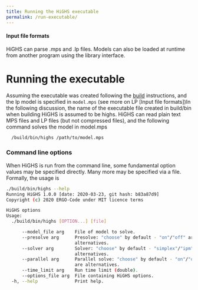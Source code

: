 ```yaml
---
title: Running the HiGHS executable
permalink: /run-executable/
---
```

#### Input file formats

HiGHS can parse .mps and .lp files. Models can also be loaded at runtime from another program using the library interface.

# Running the executable

Assuming the executable was created following the [build]() instructions, and the lp model is specified in `model.mps` (see more on LP [Input file formats])In the following discussion, the name of the executable file created in build/bin when building HiGHS is assumed to be highs. HiGHS can read plain text MPS files and LP files (but not compressed files), and the following command solves the model in model.mps

```bash
  /build/bin/highs /path/to/model.mps
```

### Command line options

When HiGHS is run from the command line, some fundamental option values may be specified directly. Many more may be specified via a file. Formally, the usage is

```bash
./build/bin/highs --help
Running HiGHS 1.0.0 [date: 2020-03-23, git hash: b83a87d9]
Copyright (c) 2020 ERGO-Code under MIT licence terms

HiGHS options
Usage:
  ./build/bin/highs [OPTION...] [file]

      --model_file arg    File of model to solve.
      --presolve arg      Presolve: "choose" by default - "on"/"off" are
                          alternatives.
      --solver arg        Solver: "choose" by default - "simplex"/"ipm" are
                          alternatives.
      --parallel arg      Parallel solve: "choose" by default - "on"/"off"
                          are alternatives.
      --time_limit arg    Run time limit (double).
      --options_file arg  File containing HiGHS options.
  -h, --help              Print help.
```


